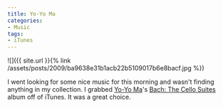 ```yaml
---
title: Yo-Yo Ma
categories:
- Music
tags:
- iTunes
---
```


![]({{ site.url }}{% link /assets/posts/2009/ba9638e31b1acb22b5109017b6e8bacf.jpg %})
  



I went looking for some nice music for this morning and wasn't finding anything in my collection. I grabbed [Yo-Yo Ma](http://www.yo-yoma.com/)'s [Bach: The Cello Suites](http://www.amazon.com/dp/B0000029YB/) album off of iTunes. It was a great choice.
